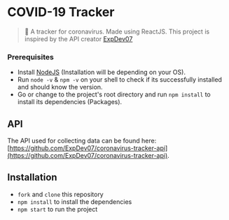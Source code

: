 # COVID-19 Tracker

> 🦠 A tracker for coronavirus. Made using ReactJS. This project is inspired by the API creator [ExpDev07](https://github.com/ExpDev07)

### Prerequisites

* Install [NodeJS](https://nodejs.org/en/download/) (Installation will be depending on your OS).
* Run `node -v` & `npm -v` on your shell to check if its successfully installed and should know the version.
* Go or change to the project's root directory and run `npm install` to install its dependencies (Packages).

## API

The API used for collecting data can be found here: [https://github.com/ExpDev07/coronavirus-tracker-api](https://github.com/ExpDev07/coronavirus-tracker-api).

## Installation

* `fork` and `clone` this repository
* `npm install` to install the dependencies
* `npm start` to run the project